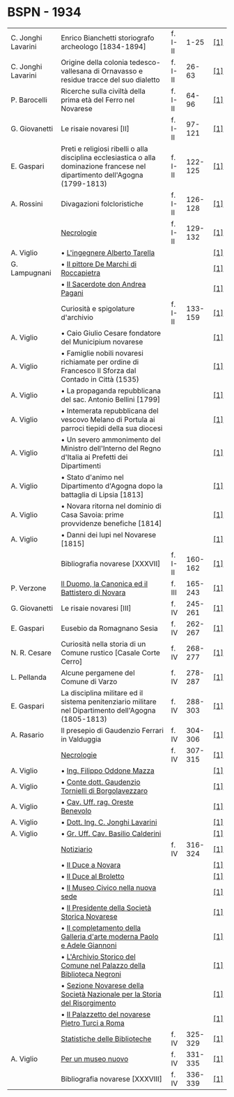 # BSPN - 1934

<table>
    <tr>
        <td>C. Jonghi Lavarini</td>
        <td>Enrico Bianchetti storiografo archeologo [1834-1894]</td>
        <td>f. I-II</td>
        <td>1-25</td>
        <td><a href="https://en.calameo.com/read/00726073520ca1ae4c5bc">[1]</a></td>
    </tr>
    <tr>
        <td>C. Jonghi Lavarini</td>
        <td>Origine della colonia tedesco-vallesana di Ornavasso e residue tracce del suo dialetto</td>
        <td>f. I-II</td>
        <td>26-63</td>
        <td><a href="https://en.calameo.com/read/00726073520ca1ae4c5bc">[1]</a></td>
    </tr>
    <tr>
        <td>P. Barocelli</td>
        <td>Ricerche sulla civilt&agrave; della prima et&agrave; del Ferro nel Novarese</td>
        <td>f. I-II</td>
        <td>64-96</td>
        <td><a href="https://en.calameo.com/read/00726073520ca1ae4c5bc">[1]</a></td>
    </tr>
    <tr>
        <td>G. Giovanetti</td>
        <td>Le risaie novaresi [II]</td>
        <td>f. I-II</td>
        <td>97-121</td>
        <td><a href="https://en.calameo.com/read/00726073520ca1ae4c5bc">[1]</a></td>
    </tr>
    <tr>
        <td>E. Gaspari</td>
        <td>Preti e religiosi ribelli o alla disciplina ecclesiastica o alla dominazione francese nel dipartimento
            dell'Agogna (1799-1813)
        </td>
        <td>f. I-II</td>
        <td>122-125</td>
        <td><a href="https://en.calameo.com/read/00726073520ca1ae4c5bc">[1]</a></td>
    </tr>
    <tr>
        <td>A. Rossini</td>
        <td>Divagazioni folcloristiche</td>
        <td>f. I-II</td>
        <td>126-128</td>
        <td><a href="https://en.calameo.com/read/00726073520ca1ae4c5bc">[1]</a></td>
    </tr>
    <tr>
        <td></td>
        <td><a href="http://www.ssno.it/BSPNo/bspn_not34.html#341">Necrologie</a></td>
        <td>f. I-II</td>
        <td>129-132</td>
        <td><a href="https://en.calameo.com/read/00726073520ca1ae4c5bc">[1]</a></td>
    </tr>
    <tr>
        <td>A. Viglio</td>
        <td>&bullet; <a href="http://www.ssno.it/BSPNo/bspn_not34.html#341tar">L'ingegnere Alberto Tarella</a></td>
        <td></td>
        <td></td>
        <td><a href="https://en.calameo.com/read/00726073520ca1ae4c5bc">[1]</a></td>
    </tr>
    <tr>
        <td>G. Lampugnani</td>
        <td>&bullet; <a href="http://www.ssno.it/BSPNo/bspn_not34.html#341dem">Il pittore De Marchi di Roccapietra</a>
        </td>
        <td></td>
        <td></td>
        <td><a href="https://en.calameo.com/read/00726073520ca1ae4c5bc">[1]</a></td>
    </tr>
    <tr>
        <td></td>
        <td>&bullet; <a href="http://www.ssno.it/BSPNo/bspn_not34.html#341pag">Il Sacerdote don Andrea Pagani</a></td>
        <td></td>
        <td></td>
        <td><a href="https://en.calameo.com/read/00726073520ca1ae4c5bc">[1]</a></td>
    </tr>
    <tr>
        <td></td>
        <td>Curiosit&agrave; e spigolature d'archivio</td>
        <td>f. I-II</td>
        <td>133-159</td>
        <td><a href="https://en.calameo.com/read/00726073520ca1ae4c5bc">[1]</a></td>
    </tr>
    <tr>
        <td>A. Viglio</td>
        <td>&bullet; Caio Giulio Cesare fondatore del Municipium novarese</td>
        <td></td>
        <td></td>
        <td><a href="https://en.calameo.com/read/00726073520ca1ae4c5bc">[1]</a></td>
    </tr>
    <tr>
        <td>A. Viglio</td>
        <td>&bullet; Famiglie nobili novaresi richiamate per ordine di Francesco II Sforza dal Contado in Citt&agrave;
            (1535)
        </td>
        <td></td>
        <td></td>
        <td><a href="https://en.calameo.com/read/00726073520ca1ae4c5bc">[1]</a></td>
    </tr>
    <tr>
        <td>A. Viglio</td>
        <td>&bullet; La propaganda repubblicana del sac. Antonio Bellini [1799]</td>
        <td></td>
        <td></td>
        <td><a href="https://en.calameo.com/read/00726073520ca1ae4c5bc">[1]</a></td>
    </tr>
    <tr>
        <td>A. Viglio</td>
        <td>&bullet; Intemerata repubblicana del vescovo Melano di Portula ai parroci tiepidi della sua diocesi</td>
        <td></td>
        <td></td>
        <td><a href="https://en.calameo.com/read/00726073520ca1ae4c5bc">[1]</a></td>
    </tr>
    <tr>
        <td>A. Viglio</td>
        <td>&bullet; Un severo ammonimento del Ministro dell'Interno del Regno d'Italia ai Prefetti dei Dipartimenti
        </td>
        <td></td>
        <td></td>
        <td><a href="https://en.calameo.com/read/00726073520ca1ae4c5bc">[1]</a></td>
    </tr>
    <tr>
        <td>A. Viglio</td>
        <td>&bullet; Stato d'animo nel Dipartimento d'Agogna dopo la battaglia di Lipsia [1813]</td>
        <td></td>
        <td></td>
        <td><a href="https://en.calameo.com/read/00726073520ca1ae4c5bc">[1]</a></td>
    </tr>
    <tr>
        <td>A. Viglio</td>
        <td>&bullet; Novara ritorna nel dominio di Casa Savoia: prime provvidenze benefiche [1814]</td>
        <td></td>
        <td></td>
        <td><a href="https://en.calameo.com/read/00726073520ca1ae4c5bc">[1]</a></td>
    </tr>
    <tr>
        <td>A. Viglio</td>
        <td>&bullet; Danni dei lupi nel Novarese [1815]</td>
        <td></td>
        <td></td>
        <td><a href="https://en.calameo.com/read/00726073520ca1ae4c5bc">[1]</a></td>
    </tr>
    <tr>
        <td></td>
        <td>Bibliografia novarese [XXXVII]</td>
        <td>f. I-II</td>
        <td>160-162</td>
        <td><a href="https://en.calameo.com/read/00726073520ca1ae4c5bc">[1]</a></td>
    </tr>
    <tr>
        <td>P. Verzone</td>
        <td><a href="http://www.ssno.it/BSPNo/bspn_aromnov.html#XXVIII">Il Duomo, la Canonica ed il Battistero di
            Novara</a></td>
        <td>f. III</td>
        <td>165-243</td>
        <td><a href="https://en.calameo.com/read/007260735b9e3075f41b8">[1]</a></td>
    </tr>
    <tr>
        <td>G. Giovanetti</td>
        <td>Le risaie novaresi [III]</td>
        <td>f. IV</td>
        <td>245-261</td>
        <td><a href="https://en.calameo.com/read/0072607351fb22e1afe86">[1]</a></td>
    </tr>
    <tr>
        <td>E. Gaspari</td>
        <td>Eusebio da Romagnano Sesia</td>
        <td>f. IV</td>
        <td>262-267</td>
        <td><a href="https://en.calameo.com/read/0072607351fb22e1afe86">[1]</a></td>
    </tr>
    <tr>
        <td>N. R. Cesare</td>
        <td>Curiosit&agrave; nella storia di un Comune rustico [Casale Corte Cerro]</td>
        <td>f. IV</td>
        <td>268-277</td>
        <td><a href="https://en.calameo.com/read/0072607351fb22e1afe86">[1]</a></td>
    </tr>
    <tr>
        <td>L. Pellanda</td>
        <td>Alcune pergamene del Comune di Varzo</td>
        <td>f. IV</td>
        <td>278-287</td>
        <td><a href="https://en.calameo.com/read/0072607351fb22e1afe86">[1]</a></td>
    </tr>
    <tr>
        <td>E. Gaspari</td>
        <td>La disciplina militare ed il sistema penitenziario militare nel Dipartimento dell'Agogna (1805-1813)</td>
        <td>f. IV</td>
        <td>288-303</td>
        <td><a href="https://en.calameo.com/read/0072607351fb22e1afe86">[1]</a></td>
    </tr>
    <tr>
        <td>A. Rasario</td>
        <td>Il presepio di Gaudenzio Ferrari in Valduggia</td>
        <td>f. IV</td>
        <td>304-306</td>
        <td><a href="https://en.calameo.com/read/0072607351fb22e1afe86">[1]</a></td>
    </tr>
    <tr>
        <td></td>
        <td><a href="http://www.ssno.it/BSPNo/bspn_not34.html#344a">Necrologie</a></td>
        <td>f. IV</td>
        <td>307-315</td>
        <td><a href="https://en.calameo.com/read/0072607351fb22e1afe86">[1]</a></td>
    </tr>
    <tr>
        <td>A. Viglio</td>
        <td>&bullet; <a href="http://www.ssno.it/BSPNo/bspn_not34.html#344odd">Ing. Filippo Oddone Mazza</a></td>
        <td></td>
        <td></td>
        <td><a href="https://en.calameo.com/read/0072607351fb22e1afe86">[1]</a></td>
    </tr>
    <tr>
        <td>A. Viglio</td>
        <td>&bullet; <a href="http://www.ssno.it/BSPNo/bspn_not34.html#344tor">Conte dott. Gaudenzio Tornielli di
            Borgolavezzaro</a></td>
        <td></td>
        <td></td>
        <td><a href="https://en.calameo.com/read/0072607351fb22e1afe86">[1]</a></td>
    </tr>
    <tr>
        <td>A. Viglio</td>
        <td>&bullet; <a href="http://www.ssno.it/BSPNo/bspn_not34.html#344ben">Cav. Uff. rag. Oreste Benevolo</a></td>
        <td></td>
        <td></td>
        <td><a href="https://en.calameo.com/read/0072607351fb22e1afe86">[1]</a></td>
    </tr>
    <tr>
        <td>A. Viglio</td>
        <td>&bullet; <a href="http://www.ssno.it/BSPNo/bspn_not34.html#344lav">Dott. Ing. C. Jonghi Lavarini</a>
        </td>
        <td></td>
        <td></td>
        <td><a href="https://en.calameo.com/read/0072607351fb22e1afe86">[1]</a></td>
    </tr>
    <tr>
        <td>A. Viglio</td>
        <td>&bullet; <a href="http://www.ssno.it/BSPNo/bspn_not34.html#344cal">Gr. Uff. Cav. Basilio Calderini</a></td>
        <td></td>
        <td></td>
        <td><a href="https://en.calameo.com/read/0072607351fb22e1afe86">[1]</a></td>
    </tr>
    <tr>
        <td></td>
        <td><a href="http://www.ssno.it/BSPNo/bspn_not34.html#344b">Notiziario</a></td>
        <td>f. IV</td>
        <td>316-324</td>
        <td><a href="https://en.calameo.com/read/0072607351fb22e1afe86">[1]</a></td>
    </tr>
    <tr>
        <td></td>
        <td>&bullet; <a href="http://www.ssno.it/BSPNo/bspn_not34.html#344dnov">Il Duce a Novara</a></td>
        <td></td>
        <td></td>
        <td><a href="https://en.calameo.com/read/0072607351fb22e1afe86">[1]</a></td>
    </tr>
    <tr>
        <td></td>
        <td>&bullet; <a href="http://www.ssno.it/BSPNo/bspn_not34.html#344dbro">Il Duce al Broletto</a></td>
        <td></td>
        <td></td>
        <td><a href="https://en.calameo.com/read/0072607351fb22e1afe86">[1]</a></td>
    </tr>
    <tr>
        <td></td>
        <td>&bullet; <a href="http://www.ssno.it/BSPNo/bspn_not34.html#344mus">Il Museo Civico nella nuova sede</a></td>
        <td></td>
        <td></td>
        <td><a href="https://en.calameo.com/read/0072607351fb22e1afe86">[1]</a></td>
    </tr>
    <tr>
        <td></td>
        <td>&bullet; <a href="http://www.ssno.it/BSPNo/bspn_not34.html#344pssn">Il Presidente della Societ&agrave;
            Storica Novarese</a></td>
        <td></td>
        <td></td>
        <td><a href="https://en.calameo.com/read/0072607351fb22e1afe86">[1]</a></td>
    </tr>
    <tr>
        <td></td>
        <td>&bullet; <a href="http://www.ssno.it/BSPNo/bspn_not34.html#344gall">Il completamento della Galleria d'arte
            moderna Paolo e Adele Giannoni</a></td>
        <td></td>
        <td></td>
        <td><a href="https://en.calameo.com/read/0072607351fb22e1afe86">[1]</a></td>
    </tr>
    <tr>
        <td></td>
        <td>&bullet; <a href="http://www.ssno.it/BSPNo/bspn_not34.html#344arch">L'Archivio Storico del Comune nel
            Palazzo della Biblioteca Negroni</a></td>
        <td></td>
        <td></td>
        <td><a href="https://en.calameo.com/read/0072607351fb22e1afe86">[1]</a></td>
    </tr>
    <tr>
        <td></td>
        <td>&bullet; <a href="http://www.ssno.it/BSPNo/bspn_not34.html#344Nris">Sezione Novarese della Societ&agrave;
            Nazionale per la Storia del Risorgimento</a></td>
        <td></td>
        <td></td>
        <td><a href="https://en.calameo.com/read/0072607351fb22e1afe86">[1]</a></td>
    </tr>
    <tr>
        <td></td>
        <td>&bullet; <a href="http://www.ssno.it/BSPNo/bspn_not34.html#344turci">Il Palazzetto del novarese Pietro Turci
            a Roma</a></td>
        <td></td>
        <td></td>
        <td><a href="https://en.calameo.com/read/0072607351fb22e1afe86">[1]</a></td>
    </tr>
    <tr>
        <td></td>
        <td><a href="http://www.ssno.it/BSPNo/bspn_not34.html#344c">Statistiche delle Biblioteche</a></td>
        <td>f. IV</td>
        <td>325-329</td>
        <td><a href="https://en.calameo.com/read/0072607351fb22e1afe86">[1]</a></td>
    </tr>
    <tr>
        <td>A. Viglio</td>
        <td><a href="http://www.ssno.it/BSPNo/bspn_not34.html#344d">Per un museo nuovo</a></td>
        <td>f. IV</td>
        <td>331-335</td>
        <td><a href="https://en.calameo.com/read/0072607351fb22e1afe86">[1]</a></td>
    </tr>
    <tr>
        <td></td>
        <td>Bibliografia novarese [XXXVIII]</td>
        <td>f. IV</td>
        <td>336-339</td>
        <td><a href="https://en.calameo.com/read/0072607351fb22e1afe86">[1]</a></td>
    </tr>
</table>